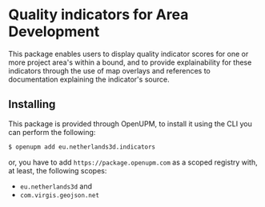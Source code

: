 ﻿# Quality indicators for Area Development

This package enables users to display quality indicator scores for one or more project area's within a bound, and
to provide explainability for these indicators through the use of map overlays and references to documentation
explaining the indicator's source.

## Installing

This package is provided through OpenUPM, to install it using the CLI you can perform the following:

```bash
$ openupm add eu.netherlands3d.indicators
```

or, you have to add `https://package.openupm.com` as a scoped registry with, at least, the following scopes:

- `eu.netherlands3d` and
- `com.virgis.geojson.net`